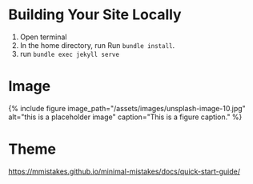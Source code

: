 # Building Your Site Locally

1. Open terminal
2. In the home directory, run Run `bundle install`.
3. run `bundle exec jekyll serve`

# Image

{% include figure image_path="/assets/images/unsplash-image-10.jpg" alt="this is a placeholder image" caption="This is a figure caption." %}

# Theme

https://mmistakes.github.io/minimal-mistakes/docs/quick-start-guide/
